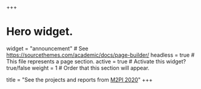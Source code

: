 +++
# Hero widget.
widget = "announcement"  # See https://sourcethemes.com/academic/docs/page-builder/
headless = true  # This file represents a page section.
active = true  # Activate this widget? true/false
weight = 1  # Order that this section will appear.

title = "See the projects and reports from [M2PI 2020](/2020)"
+++
